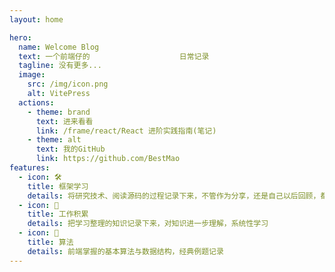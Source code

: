 ```yaml
---
layout: home

hero:
  name: Welcome Blog
  text: 一个前端仔的                    日常记录
  tagline: 没有更多...
  image:
    src: /img/icon.png
    alt: VitePress
  actions:
    - theme: brand
      text: 进来看看
      link: /frame/react/React 进阶实践指南(笔记)
    - theme: alt
      text: 我的GitHub
      link: https://github.com/BestMao
features:
  - icon: 🛠️
    title: 框架学习
    details: 将研究技术、阅读源码的过程记录下来，不管作为分享，还是自己以后回顾，都是一种很不错的方式
  - icon: 📖
    title: 工作积累
    details: 把学习整理的知识记录下来，对知识进一步理解，系统性学习
  - icon: 🧮
    title: 算法
    details: 前端掌握的基本算法与数据结构，经典例题记录
---
```

